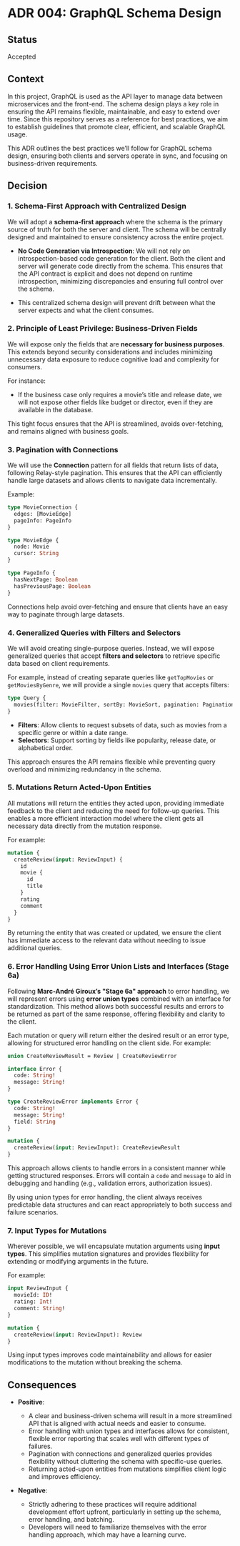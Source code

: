 # ADR 004: GraphQL Schema Design

## Status

Accepted

## Context

In this project, GraphQL is used as the API layer to manage data between microservices and the front-end. The schema design plays a key role in ensuring the API remains flexible, maintainable, and easy to extend over time. Since this repository serves as a reference for best practices, we aim to establish guidelines that promote clear, efficient, and scalable GraphQL usage.

This ADR outlines the best practices we’ll follow for GraphQL schema design, ensuring both clients and servers operate in sync, and focusing on business-driven requirements.

## Decision

### 1. **Schema-First Approach with Centralized Design**

We will adopt a **schema-first approach** where the schema is the primary source of truth for both the server and client. The schema will be centrally designed and maintained to ensure consistency across the entire project.

- **No Code Generation via Introspection**: We will not rely on introspection-based code generation for the client. Both the client and server will generate code directly from the schema. This ensures that the API contract is explicit and does not depend on runtime introspection, minimizing discrepancies and ensuring full control over the schema.

- This centralized schema design will prevent drift between what the server expects and what the client consumes.

### 2. **Principle of Least Privilege: Business-Driven Fields**

We will expose only the fields that are **necessary for business purposes**. This extends beyond security considerations and includes minimizing unnecessary data exposure to reduce cognitive load and complexity for consumers.

For instance:
- If the business case only requires a movie’s title and release date, we will not expose other fields like budget or director, even if they are available in the database.

This tight focus ensures that the API is streamlined, avoids over-fetching, and remains aligned with business goals.

### 3. **Pagination with Connections**

We will use the **Connection** pattern for all fields that return lists of data, following Relay-style pagination. This ensures that the API can efficiently handle large datasets and allows clients to navigate data incrementally.

Example:
```graphql
type MovieConnection {
  edges: [MovieEdge]
  pageInfo: PageInfo
}

type MovieEdge {
  node: Movie
  cursor: String
}

type PageInfo {
  hasNextPage: Boolean
  hasPreviousPage: Boolean
}
```
Connections help avoid over-fetching and ensure that clients have an easy way to paginate through large datasets.

### 4. **Generalized Queries with Filters and Selectors**

We will avoid creating single-purpose queries. Instead, we will expose generalized queries that accept **filters and selectors** to retrieve specific data based on client requirements.

For example, instead of creating separate queries like `getTopMovies` or `getMoviesByGenre`, we will provide a single `movies` query that accepts filters:
```graphql
type Query {
  movies(filter: MovieFilter, sortBy: MovieSort, pagination: PaginationInput): MovieConnection
}
```
- **Filters**: Allow clients to request subsets of data, such as movies from a specific genre or within a date range.
- **Selectors**: Support sorting by fields like popularity, release date, or alphabetical order.

This approach ensures the API remains flexible while preventing query overload and minimizing redundancy in the schema.

### 5. **Mutations Return Acted-Upon Entities**

All mutations will return the entities they acted upon, providing immediate feedback to the client and reducing the need for follow-up queries. This enables a more efficient interaction model where the client gets all necessary data directly from the mutation response.

For example:
```graphql
mutation {
  createReview(input: ReviewInput) {
    id
    movie {
      id
      title
    }
    rating
    comment
  }
}
```
By returning the entity that was created or updated, we ensure the client has immediate access to the relevant data without needing to issue additional queries.

### 6. **Error Handling Using Error Union Lists and Interfaces (Stage 6a)**

Following **Marc-André Giroux’s "Stage 6a" approach** to error handling, we will represent errors using **error union types** combined with an interface for standardization. This method allows both successful results and errors to be returned as part of the same response, offering flexibility and clarity to the client.

Each mutation or query will return either the desired result or an error type, allowing for structured error handling on the client side. For example:
```graphql
union CreateReviewResult = Review | CreateReviewError

interface Error {
  code: String!
  message: String!
}

type CreateReviewError implements Error {
  code: String!
  message: String!
  field: String
}

mutation {
  createReview(input: ReviewInput): CreateReviewResult
}
```
This approach allows clients to handle errors in a consistent manner while getting structured responses. Errors will contain a `code` and `message` to aid in debugging and handling (e.g., validation errors, authorization issues).

By using union types for error handling, the client always receives predictable data structures and can react appropriately to both success and failure scenarios.

### 7. **Input Types for Mutations**

Wherever possible, we will encapsulate mutation arguments using **input types**. This simplifies mutation signatures and provides flexibility for extending or modifying arguments in the future.

For example:
```graphql
input ReviewInput {
  movieId: ID!
  rating: Int!
  comment: String!
}

mutation {
  createReview(input: ReviewInput): Review
}
```
Using input types improves code maintainability and allows for easier modifications to the mutation without breaking the schema.

## Consequences

- **Positive**:
	- A clear and business-driven schema will result in a more streamlined API that is aligned with actual needs and easier to consume.
	- Error handling with union types and interfaces allows for consistent, flexible error reporting that scales well with different types of failures.
	- Pagination with connections and generalized queries provides flexibility without cluttering the schema with specific-use queries.
	- Returning acted-upon entities from mutations simplifies client logic and improves efficiency.

- **Negative**:
	- Strictly adhering to these practices will require additional development effort upfront, particularly in setting up the schema, error handling, and batching.
	- Developers will need to familiarize themselves with the error handling approach, which may have a learning curve.
